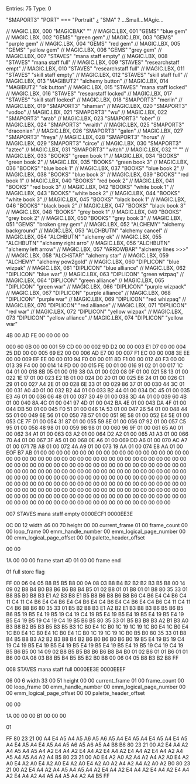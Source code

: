 


Entries:    75
Type:        0



"SMAPORT3"
"PORT" === "Portrait"
¿ "SMA" ? ...Small...MAgic...



// MAGIC.LBX, 000  "MAGICBAK"  ""
// MAGIC.LBX, 001  "GEMS"      "blue gem"
// MAGIC.LBX, 002  "GEMS"      "green gem"
// MAGIC.LBX, 003  "GEMS"      "purple gem"
// MAGIC.LBX, 004  "GEMS"      "red gem"
// MAGIC.LBX, 005  "GEMS"      "yellow gem"
// MAGIC.LBX, 006  "GEMS"      "grey gem"
// MAGIC.LBX, 007  "STAVES"    "mana staff empty"
// MAGIC.LBX, 008  "STAVES"    "mana staff full"
// MAGIC.LBX, 009  "STAVES"    "researchstaff empt"
// MAGIC.LBX, 010  "STAVES"    "researchstaff full"
// MAGIC.LBX, 011  "STAVES"    "skill staff empty"
// MAGIC.LBX, 012  "STAVES"    "skill staff full"
// MAGIC.LBX, 013  "MAGIBUT2"  "alchemy button"
// MAGIC.LBX, 014  "MAGIBUT2"  "ok button"
// MAGIC.LBX, 015  "STAVES"    "mana staff locked"
// MAGIC.LBX, 016  "STAVES"    "researstaff locked"
// MAGIC.LBX, 017  "STAVES"    "skill staff locked"
// MAGIC.LBX, 018  "SMAPORT3"  "merlin"
// MAGIC.LBX, 019  "SMAPORT3"  "shaman"
// MAGIC.LBX, 020  "SMAPORT3"  "vodoo"
// MAGIC.LBX, 021  "SMAPORT3"  "wu"
// MAGIC.LBX, 022  "SMAPORT3"  "arab"
// MAGIC.LBX, 023  "SMAPORT3"  "ober"
// MAGIC.LBX, 024  "SMAPORT3"  "wraith"
// MAGIC.LBX, 025  "SMAPORT3"  "draconian"
// MAGIC.LBX, 026  "SMAPORT3"  "galen"
// MAGIC.LBX, 027  "SMAPORT3"  "freya"
// MAGIC.LBX, 028  "SMAPORT3"  "horus"
// MAGIC.LBX, 029  "SMAPORT3"  "circe"
// MAGIC.LBX, 030  "SMAPORT3"  "aztec"
// MAGIC.LBX, 031  "SMAPORT3"  "witch"
// MAGIC.LBX, 032  ""          ""
// MAGIC.LBX, 033  "BOOKS"     "green book 1"
// MAGIC.LBX, 034  "BOOKS"     "green book 2"
// MAGIC.LBX, 035  "BOOKS"     "green book 3"
// MAGIC.LBX, 036  "BOOKS"     "blue book 1"
// MAGIC.LBX, 037  "BOOKS"     "blue book 2"
// MAGIC.LBX, 038  "BOOKS"     "blue book 3"
// MAGIC.LBX, 039  "BOOKS"     "red book 1"
// MAGIC.LBX, 040  "BOOKS"     "red book 2"
// MAGIC.LBX, 041  "BOOKS"     "red book 3"
// MAGIC.LBX, 042  "BOOKS"     "white book 1"
// MAGIC.LBX, 043  "BOOKS"     "white book 2"
// MAGIC.LBX, 044  "BOOKS"     "white book 3"
// MAGIC.LBX, 045  "BOOKS"     "black book 1"
// MAGIC.LBX, 046  "BOOKS"     "black book 2"
// MAGIC.LBX, 047  "BOOKS"     "black book 3"
// MAGIC.LBX, 048  "BOOKS"     "grey book 1"
// MAGIC.LBX, 049  "BOOKS"     "grey book 2"
// MAGIC.LBX, 050  "BOOKS"     "grey book 3"
// MAGIC.LBX, 051  "GEMS"      "broken grey gem"
// MAGIC.LBX, 052  "ALCHEMY"   "alchemy background"
// MAGIC.LBX, 053  "ALCHBUTN"  "alchemy cancel"
// MAGIC.LBX, 054  "ALCHBUTN"  "alchemy ok"
// MAGIC.LBX, 055  "ALCHBUTN"  "alchemy right arro"
// MAGIC.LBX, 056  "ALCHBUTN"  "alchemy left arrow"
// MAGIC.LBX, 057  "ARROWBAR"  "alchemy lines >>>"
// MAGIC.LBX, 058  "ALCHSTAR"  "alchemy star"
// MAGIC.LBX, 059  "ALCHEMY"   "alchemy pow2gold"
// MAGIC.LBX, 060  "DIPLICON"  "blue wizpak"
// MAGIC.LBX, 061  "DIPLICON"  "blue alliance"
// MAGIC.LBX, 062  "DIPLICON"  "blue war"
// MAGIC.LBX, 063  "DIPLICON"  "green wizpaq"
// MAGIC.LBX, 064  "DIPLICON"  "green alliance"
// MAGIC.LBX, 065  "DIPLICON"  "green war"
// MAGIC.LBX, 066  "DIPLICON"  "purple wizpack"
// MAGIC.LBX, 067  "DIPLICON"  "purple alliance"
// MAGIC.LBX, 068  "DIPLICON"  "purple war"
// MAGIC.LBX, 069  "DIPLICON"  "red whizpaq"
// MAGIC.LBX, 070  "DIPLICON"  "red alliance"
// MAGIC.LBX, 071  "DIPLICON"  "red war"
// MAGIC.LBX, 072  "DIPLICON"  "yellow wizpax"
// MAGIC.LBX, 073  "DIPLICON"  "yellow alliance"
// MAGIC.LBX, 074  "DIPLICON"  "yellow war"





4B 00 
AD FE 
00 00 
00 00 

000  60 0B 00 00 
001  59 CD 00 00
002  9D D2 00 00 
003  E1 D7 00 00 
004  25 DD 00 00 
005  69 E2 00 00 
006  AD E7 00 00 
007  F1 EC 00 00 
008  3E EE 00 00 
009  EF EE 00 00 
010  94 F0 00 00 
011  8D F1 00 00 
012  40 F3 00 00 
013  39 F4 00 00 
014  14 FD 00 00 
015  FE 00 01 00 
016  91 02 01 00 
017  1C 04 01 00 
018  8B 05 01 00 
019  38 0A 01 00 
020  08 0F 01 00 
021  58 13 01 00 
022  1E 17 01 00 
023  E2 1B 01 00 
024  D0 20 01 00 
025  E6 24 01 00 
026  C1 29 01 00 
027  A4 2E 01 00 
028  6E 33 01 00 
029  86 37 01 00 
030  44 3C 01 00 
031  A0 40 01 00 
032  B2 44 01 00 
033  B2 44 01 00 
034  DC 45 01 00 
035  E3 46 01 00 
036  06 48 01 00 
037  30 49 01 00 
038  3D 4A 01 00 
039  60 4B 01 00 
040  8A 4C 01 00 
041  97 4D 01 00 
042  BA 4E 01 00 
043  DA 4F 01 00 
044  DB 50 01 00 
045  F0 51 01 00 
046  1A 53 01 00 
047  26 54 01 00 
048  44 55 01 00 
049  6E 56 01 00 
050  7B 57 01 00 
051  9E 58 01 00 
052  E4 5E 01 00 
053  CE 7F 01 00 
054  31 87 01 00 
055  59 8E 01 00 
056  07 92 01 00 
057  C5 95 01 00 
058  48 98 01 00 
059  98 98 01 00 
060  96 9F 01 00 
061  65 A0 01 00 
062  34 A1 01 00 
063  03 A2 01 00 
064  D2 A2 01 00 
065  A1 A3 01 00 
066  70 A4 01 00 
067  3F A5 01 00 
068  0E A6 01 00 
069  DD A6 01 00 
070  AC A7 01 00 
071  7B A8 01 00 
072  4A A9 01 00 
073  19 AA 01 00 
074  E8 AA 01 00 
EOF  B7 AB 01 00 
00 00 00 00 00 00 00 00 00 00 00 00 00 00 00 00 00 00 00 00 00 00 00 00 00 00 00 00 00 00 00 00 00 00 00 00 00 00 00 00 00 00 00 00 00 00 00 00 00 00 00 00 00 00 00 00 00 00 00 00 00 00 00 00 00 00 00 00 00 00 00 00 00 00 00 00 00 00 00 00 00 00 00 00 00 00 00 00 00 00 00 00 00 00 00 00 00 00 00 00 00 00 00 00 00 00 00 00 00 00 00 00 00 00 00 00 00 00 00 00 00 00 00 00 00 00 00 00 00 00 00 00 00 00 00 00 00 00 00 00 00 00 00 00 00 00 00 00 00 00 00 00 00 00 00 00 00 00 00 00 00 00 00 00 00 00 00 00 00 00 00 00 00 00 00 00 00 00 00 00 00 00 00 00 00 00 00 00 00 00 00 00 00 00 00 00 00 00 00 00



007  STAVES     mana staff empty
0000ECF1
0000EE3E

0C 00   12  width
46 00   70  height
00 00       current_frame
01 00       frame_count
00 00       loop_frame
00          emm_handle_number
00          emm_logical_page_number
00 00       emm_logical_page_offset
00 00       palette_header_offset

00 00 

1A 00 00 00     frame start
4D 01 00 00     frame end

01              full store flag

FF 
00 06 04 05 B8 B5 B5 B8 
00 0A 08 03 B8 B4 B2 B2 B2 B3 B5 B8 
00 14 09 02 B8 B4 B0 B8 B6 B6 B8 B4 B5 01 02 B8 01 01 B8 01 01 B8 
80 35 33 01 B8 B5 B0 B8 B3 E1 A2 B3 B8 E1 B5 B8 B6 B8 B6 B8 B6 C4 B6 E4 C4 B6 C4 11 C4 11 C4 B6 E4 C4 B6 E4 C4 B6 E4 C4 B6 E4 C4 B6 E4 C4 B6 C4 11 C4 11 C4 B6 B8 B6 
80 35 33 01 B5 B2 B8 B3 E1 A2 B2 E1 B3 B8 B3 B6 B5 B6 B5 B6 B5 19 B5 E4 19 B5 19 C4 19 C4 19 B5 E4 19 B5 E4 19 B5 E4 19 B5 E4 19 B5 E4 19 B5 19 C4 19 C4 19 B5 B6 B5 
80 35 33 01 B5 B3 B8 B3 A2 B1 B3 A0 B3 B8 B2 B5 B3 B5 B3 B5 B3 1C B0 E4 1C B0 1C 19 1C 19 1C B0 E4 1C B0 E4 1C B0 E4 1C B0 E4 1C B0 E4 1C B0 1C 19 1C 19 1C B0 B5 B0 
80 35 33 01 B8 B4 B5 B8 B3 A2 B2 B3 B8 B4 B2 B6 B0 B6 B0 B6 B0 19 B5 E4 19 B5 19 C4 19 C4 19 B5 E4 19 B5 E4 19 B5 E4 19 B5 E4 19 B5 E4 19 B5 19 C4 19 C4 19 B5 B6 B5 
00 14 09 02 B8 B5 B5 B8 B6 B6 B8 B4 B0 01 02 B6 01 01 B6 01 01 B6 
00 0A 08 03 B8 B5 B4 B5 B5 B2 B0 B8 
00 06 04 05 B8 B3 B2 B8 
FF



008  STAVES     mana staff full
0000EE3E
0000EEEF

06 00   6   width
33 00   51  height
00 00       current_frame
01 00       frame_count
00 00       loop_frame
00          emm_handle_number
00          emm_logical_page_number
00 00       emm_logical_page_offset
00 00       palette_header_offset

00 00 

1A 00 00 00 
B1 00 00 00 

01 

FF 
80 23 21 00 A4 E4 A5 A4 A5 A6 A5 A6 A5 A4 E4 A5 A4 E4 A5 A4 E4 A5 A4 E4 A5 A4 E4 A5 A4 A5 A6 A5 A6 A5 A4 B8 B6 
80 23 21 00 A2 E4 A4 A2 A4 A5 A4 A5 A4 A2 E4 A4 A2 E4 A4 A2 E4 A4 A2 E4 A4 A2 E4 A4 A2 A4 A5 A4 A5 A4 A2 A4 B5 
80 23 21 00 A0 E4 A2 A0 A2 A4 A2 A4 A2 A0 E4 A2 A0 E4 A2 A0 E4 A2 A0 E4 A2 A0 E4 A2 A0 A2 A4 A2 A4 A2 A0 A2 B0 
80 23 21 00 A2 E4 A4 A2 A4 A5 A4 A5 A4 A2 E4 A4 A2 E4 A4 A2 E4 A4 A2 E4 A4 A2 E4 A4 A2 A4 A5 A4 A5 A4 A2 A4 B5 
FF
